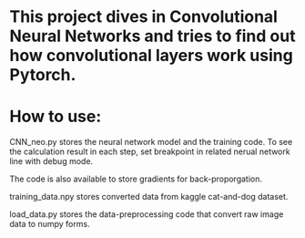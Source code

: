 # This project dives in Convolutional Neural Networks and tries to find out how convolutional layers work using Pytorch.

# How to use:
CNN_neo.py stores the neural network model and the training code. To see the calculation result in each step, set breakpoint in related nerual network line with debug mode. 

The code is also available to store gradients for back-proporgation. 

training_data.npy stores converted data from kaggle cat-and-dog dataset.

load_data.py stores the data-preprocessing code that convert raw image data to numpy forms. 